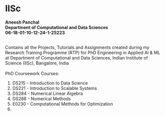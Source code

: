 # IISc 
**Aneesh Panchal</br> 
Department of Computational and Data Sciences</br> 
06-18-01-10-12-24-1-25223</br></br>** 

Contains all the Projects, Tutorials and Assignments created during my Research Training Programme (RTP) for PhD Engineering in Applied AI & ML at Department of Computational and Data Sciences, Indian Institute of Science (IISc), Bangalore, India</br></br>
PhD Coursework Courses:
1. DS215 - Introduction to Data Science
2. DS221 - Introduction to Scalable Systems
3. DS284 - Numerical Linear Algebra
4. DS288 - Numerical Methods
5. E0230 - Computational Methods for Optimization
6. 
